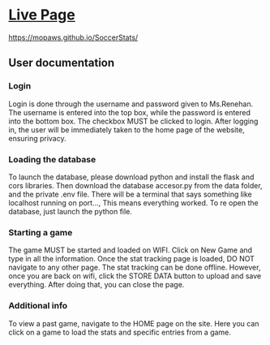 # [Live Page]([[https://mopaws.github.io/SoccerStats/](https://mopaws.github.io/SoccerStats/)])
https://mopaws.github.io/SoccerStats/
## User documentation
### Login
Login is done through the username and password given to Ms.Renehan. The username is entered into the top box, while the password is entered into the bottom box. The checkbox MUST be clicked to login. After logging in, the user will be immediately taken to the home page of the website, ensuring privacy.

### Loading the database
To launch the database, please download python and install the flask and cors libraries. Then download the database accesor.py from the data folder, and the private .env file. There will be a terminal that says something like localhost running on port..., This means everything worked. To re open the database, just launch the python file.

### Starting a game
The game MUST be started and loaded on WIFI. Click on New Game and type in all the information. Once the stat tracking page is loaded, DO NOT navigate to any other page. The stat tracking can be done offline. However, once you are back on wifi, click the STORE DATA button to upload and save everything. After doing that, you can close the page.

### Additional info
To view a past game, navigate to the HOME page on the site. Here you can click on a game to load the stats and specific entries from a game.
